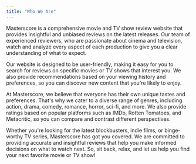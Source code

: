 ```yaml
---
title: "Who We Are"
---
```


Masterscore is a comprehensive movie and TV show review website that provides insightful and unbiased reviews on the latest releases. Our team of experienced reviewers, who are passionate about cinema and television, watch and analyze every aspect of each production to give you a clear understanding of what to expect.

Our website is designed to be user-friendly, making it easy for you to search for reviews on specific movies or TV shows that interest you. We also provide recommendations based on your viewing history and preferences, so you can discover new content that you're likely to enjoy.

At Masterscore, we believe that everyone has their own unique tastes and preferences. That's why we cater to a diverse range of genres, including action, drama, comedy, romance, horror, sci-fi, and more. We also provide ratings based on popular platforms such as IMDb, Rotten Tomatoes, and Metacritic, so you can compare and contrast different perspectives.

Whether you're looking for the latest blockbusters, indie films, or binge-worthy TV series, Masterscore has got you covered. We are committed to providing accurate and insightful reviews that help you make informed decisions on what to watch next. So, sit back, relax, and let us help you find your next favorite movie or TV show!
